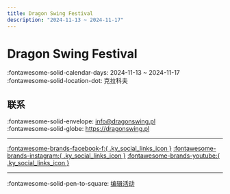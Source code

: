 ```yaml
---
title: Dragon Swing Festival
description: "2024-11-13 ~ 2024-11-17"
---
```


# Dragon Swing Festival 

:fontawesome-solid-calendar-days: 2024-11-13 ~ 2024-11-17  
:fontawesome-solid-location-dot: 克拉科夫  

## 联系

:fontawesome-solid-envelope: <info@dragonswing.pl>  
:fontawesome-solid-globe: <https://dragonswing.pl>  

---

 [:fontawesome-brands-facebook-f:{ .ky_social_links_icon }](https://www.facebook.com/dragonswing.krakow) [:fontawesome-brands-instagram:{ .ky_social_links_icon }](https://instagram.com/dragonswingfestival) [:fontawesome-brands-youtube:{ .ky_social_links_icon }](https://youtube.com/DragonSwingPL)

---

:fontawesome-solid-pen-to-square: [编辑活动](https://github.com/swingdance/events/issues/new?assignees=&labels=update+event&projects=&template=03-update_entity.yml&title=Update%20Event%3A%202024%2Fpl_PL%20%E2%80%A2%20Dragon%20Swing%20Festival&region=pl_PL&year=2024&id=dragon-swing-festival-2024&name=Dragon%20Swing%20Festival&org_id=)
